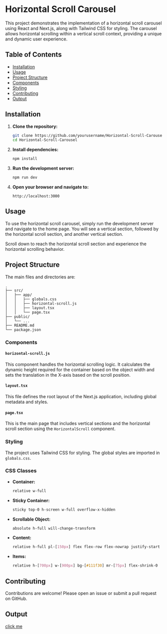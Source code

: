 # Horizontal Scroll Carousel

This project demonstrates the implementation of a horizontal scroll carousel using React and Next.js, along with Tailwind CSS for styling. The carousel allows horizontal scrolling within a vertical scroll context, providing a unique and dynamic user experience.

## Table of Contents

- [Installation](#installation)
- [Usage](#usage)
- [Project Structure](#project-structure)
- [Components](#components)
- [Styling](#styling)
- [Contributing](#contributing)
- [Output](#output)

## Installation

1. **Clone the repository:**

   ```bash
   git clone https://github.com/yourusername/Horizontal-Scroll-Carousel.git
   cd Horizontal-Scroll-Carousel
   ```
2. **Install dependencies:**

   ```bash
   npm install
   ```
3. **Run the development server:**

   ```bash
   npm run dev
   ```
4. **Open your browser and navigate to:**

   ```
   http://localhost:3000
   ```

## Usage

To use the horizontal scroll carousel, simply run the development server and navigate to the home page. You will see a vertical section, followed by the horizontal scroll section, and another vertical section.

Scroll down to reach the horizontal scroll section and experience the horizontal scrolling behavior.

## Project Structure

The main files and directories are:

```
.
├── src/
│   ├── app/
│   │   ├── globals.css
│   │   ├── horizontal-scroll.js
│   │   ├── layout.tsx
│   │   └── page.tsx
├── public/
│   └── ...
├── README.md
└── package.json
```

### Components

#### `horizontal-scroll.js`

This component handles the horizontal scrolling logic. It calculates the dynamic height required for the container based on the object width and sets the translation in the X-axis based on the scroll position.

#### `layout.tsx`

This file defines the root layout of the Next.js application, including global metadata and styles.

#### `page.tsx`

This is the main page that includes vertical sections and the horizontal scroll section using the `HorizontalScroll` component.

### Styling

The project uses Tailwind CSS for styling. The global styles are imported in `globals.css`.

### CSS Classes

- **Container:**
  ```css
  relative w-full
  ```
- **Sticky Container:**
  ```css
  sticky top-0 h-screen w-full overflow-x-hidden
  ```
- **Scrollable Object:**
  ```css
  absolute h-full will-change-transform
  ```
- **Content:**
  ```css
  relative h-full pl-[150px] flex flex-row flex-nowrap justify-start items-center
  ```
- **Items:**
  ```css
  relative h-[700px] w-[900px] bg-[#111f30] mr-[75px] flex-shrink-0
  ```

## Contributing

Contributions are welcome! Please open an issue or submit a pull request on GitHub.

## Output

[click me](https://horizontal-scroll-carousel-two.vercel.app/)
